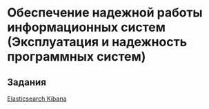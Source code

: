 # Обеспечение надежной работы информационных систем (Эксплуатация и надежность программных систем)

## Задания

[Elasticsearch Kibana](elasticsearch_kibana)